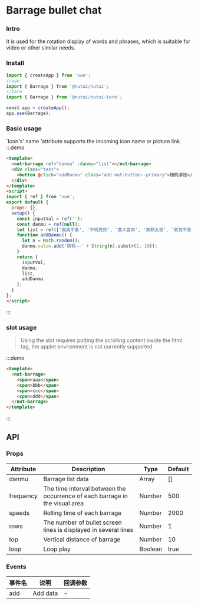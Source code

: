 # Barrage bullet chat

###  Intro

It is used for the rotation display of words and phrases, which is suitable for video or other similar needs.

### Install

``` javascript
import { createApp } from 'vue';
//vue
import { Barrage } from '@nutui/nutui';
//taro
import { Barrage } from '@nutui/nutui-taro';

const app = createApp();
app.use(Barrage);

```


### Basic usage

`Icon's' name 'attribute supports the incoming icon name or picture link.
:::demo

```html
<template>
  <nut-barrage ref="danmu" :danmu="list"></nut-barrage>
  <div class="test">
    <button @click="addDanmu" class="add nut-button--primary">随机添加</button>
  </div>
</template>
<script>
import { ref } from 'vue';
export default {
  props: {},
  setup() {
    const inputVal = ref('');
    const danmu = ref(null);
    let list = ref(['画美不看', '不明觉厉', '喜大普奔', '男默女泪', '累觉不爱', '爷青结-']);
    function addDanmu() {
      let n = Math.random();
      danmu.value.add('随机——' + String(n).substr(2, 10));
    }
    return {
      inputVal,
      danmu,
      list,
      addDanmu
    };
  }
};
</script>
```

:::

### slot usage

> Using the slot requires putting the scrolling content inside the html tag, the applet environment is not currently supported

:::demo

```html
<template>
  <nut-barrage>
    <span>aaa</span>
    <span>bbb</span>
    <span>ccc</span>
    <span>ddd</span>
  </nut-barrage>
</template>
```

:::


## API

### Props

| Attribute | Description | Type   | Default |
|--------------|----------------------------------|--------|------------------|
| danmu         | Barrage list data               | Array | []              |
| frequency        | The time interval between the occurrence of each barrage in the visual area    | Number | 500               |
| speeds         | Rolling time of each barrage | Number |  2000               |
| rows  | The number of bullet screen lines is displayed in several lines    | Number | 1 |
| top  | Vertical distance of barrage    | Number | 10 |
| loop  | Loop play     | Boolean | true |

### Events

| 事件名 | 说明           | 回调参数     |
|--------|----------------|--------------|
| add  | Add data | - |
